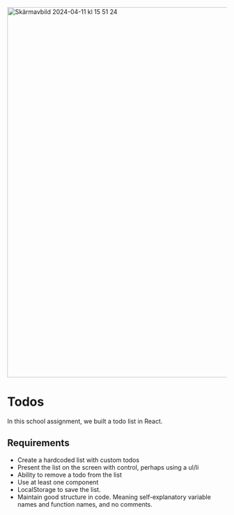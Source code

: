 <img width="850" alt="Skärmavbild 2024-04-11 kl  15 51 24" src="https://github.com/billiswruce/dreamlog/assets/98770226/c8703a07-cf4a-4647-9de3-0fb72db085ea">

# Todos

In this school assignment, we built a todo list in React. 

## Requirements
- Create a hardcoded list with custom todos
- Present the list on the screen with control, perhaps using a ul/li
- Ability to remove a todo from the list
- Use at least one component
- LocalStorage to save the list.
- Maintain good structure in code. Meaning self-explanatory variable names and function names, and no comments.

